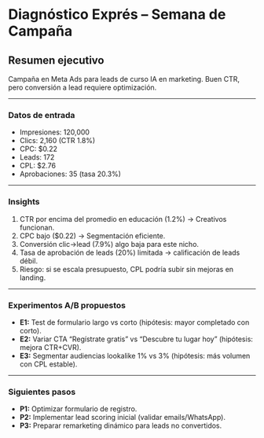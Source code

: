 # Diagnóstico Exprés – Semana de Campaña

## Resumen ejecutivo
Campaña en Meta Ads para leads de curso IA en marketing. Buen CTR, pero conversión a lead requiere optimización.

---

### Datos de entrada
- Impresiones: 120,000  
- Clics: 2,160 (CTR 1.8%)  
- CPC: $0.22  
- Leads: 172  
- CPL: $2.76  
- Aprobaciones: 35 (tasa 20.3%)  

---

### Insights
1. CTR por encima del promedio en educación (1.2%) → Creativos funcionan.  
2. CPC bajo ($0.22) → Segmentación eficiente.  
3. Conversión clic→lead (7.9%) algo baja para este nicho.  
4. Tasa de aprobación de leads (20%) limitada → calificación de leads débil.  
5. Riesgo: si se escala presupuesto, CPL podría subir sin mejoras en landing.

---

### Experimentos A/B propuestos
- **E1:** Test de formulario largo vs corto (hipótesis: mayor completado con corto).  
- **E2:** Variar CTA “Regístrate gratis” vs “Descubre tu lugar hoy” (hipótesis: mejora CTR+CVR).  
- **E3:** Segmentar audiencias lookalike 1% vs 3% (hipótesis: más volumen con CPL estable).  

---

### Siguientes pasos
- **P1:** Optimizar formulario de registro.  
- **P2:** Implementar lead scoring inicial (validar emails/WhatsApp).  
- **P3:** Preparar remarketing dinámico para leads no convertidos.

